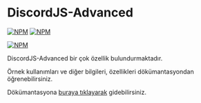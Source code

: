 # DiscordJS-Advanced

[![NPM](https://img.shields.io/npm/v/discordjs-advanced.svg?maxAge=3600)](https://npmjs.com/package/discordjs-advanced/)
[![NPM](https://img.shields.io/npm/dt/discordjs-advanced.svg?maxAge=3600)](https://npmjs.com/package/discordjs-advanced/)

[![NPM](https://nodei.co/npm/discordjs-advanced.png?downloads=true&downloadRank=true&stars=true)](https://npmjs.com/package/discordjs-advanced/)

DiscordJS-Advanced bir çok özellik bulundurmaktadır.

Örnek kullanımları ve diğer bilgileri, özellikleri dökümantasyondan öğrenebilirsiniz.

Dökümantasyona [buraya tıklayarak](https://discordjs-advanced.github.io/) gidebilirsiniz.
